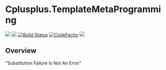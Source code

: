 # Cplusplus.TemplateMetaProgramming

[![](https://img.shields.io/badge/Author-jskyzero-brightgreen.svg?style=flat)]()
[![](https://img.shields.io/badge/Data-2019/04/15-brightgreen.svg?style=flat)]()
[![Build Status](https://travis-ci.com/oYOvOYo/Cplusplus.SFINAE.svg?branch=master)](https://travis-ci.com/oYOvOYo/Cplusplus.SFINAE)
[![CodeFactor](https://www.codefactor.io/repository/github/oyovoyo/cplusplus.sfinae/badge)](https://www.codefactor.io/repository/github/oyovoyo/cplusplus.sfinae)
[![](https://img.shields.io/badge/C%2B%2B-11-blue.svg?style=flat)]()

## Overview

"Substitution Failure Is Not An Error"

